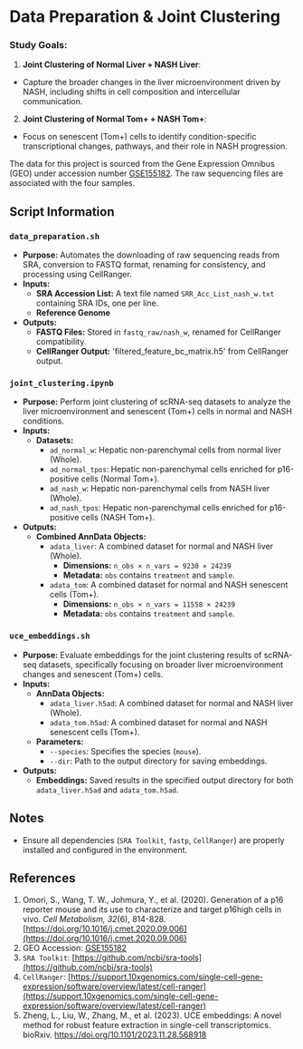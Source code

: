 # Data Preparation & Joint Clustering

### Study Goals:
1. **Joint Clustering of Normal Liver + NASH Liver**:
- Capture the broader changes in the liver microenvironment driven by NASH, including shifts in cell composition and intercellular communication.
2. **Joint Clustering of Normal Tom+ + NASH Tom+**:
- Focus on senescent (Tom+) cells to identify condition-specific transcriptional changes, pathways, and their role in NASH progression.

The data for this project is sourced from the Gene Expression Omnibus (GEO) under accession number [GSE155182](https://www.ncbi.nlm.nih.gov/geo/query/acc.cgi?acc=GSE155182). The raw sequencing files are associated with the four samples.

## Script Information

### `data_preparation.sh`

- **Purpose:** Automates the downloading of raw sequencing reads from SRA, conversion to FASTQ format, renaming for consistency, and processing using CellRanger.
- **Inputs:**
  - **SRA Accession List:** A text file named `SRR_Acc_List_nash_w.txt` containing SRA IDs, one per line.
  - **Reference Genome**
- **Outputs:**
  - **FASTQ Files:** Stored in `fastq_raw/nash_w`, renamed for CellRanger compatibility.
  - **CellRanger Output:** 'filtered_feature_bc_matrix.h5' from CellRanger output.

### `joint_clustering.ipynb`

- **Purpose:** Perform joint clustering of scRNA-seq datasets to analyze the liver microenvironment and senescent (Tom+) cells in normal and NASH conditions.
- **Inputs:**
   - **Datasets:**
     - `ad_normal_w`: Hepatic non-parenchymal cells from normal liver (Whole).
     - `ad_normal_tpos`: Hepatic non-parenchymal cells enriched for p16-positive cells (Normal Tom+).
     - `ad_nash_w`: Hepatic non-parenchymal cells from NASH liver (Whole).
     - `ad_nash_tpos`: Hepatic non-parenchymal cells enriched for p16-positive cells (NASH Tom+).
- **Outputs:**
   - **Combined AnnData Objects:**
     - `adata_liver`: A combined dataset for normal and NASH liver (Whole).
       - **Dimensions:** `n_obs × n_vars = 9230 × 24239`
       - **Metadata:** `obs` contains `treatment` and `sample`.
     - `adata_tom`: A combined dataset for normal and NASH senescent cells (Tom+).
       - **Dimensions:** `n_obs × n_vars = 11558 × 24239`
       - **Metadata:** `obs` contains `treatment` and `sample`.

### `uce_embeddings.sh`

- **Purpose:** Evaluate embeddings for the joint clustering results of scRNA-seq datasets, specifically focusing on broader liver microenvironment changes and senescent (Tom+) cells.
- **Inputs:**
   - **AnnData Objects:**
     - `adata_liver.h5ad`: A combined dataset for normal and NASH liver (Whole).
     - `adata_tom.h5ad`: A combined dataset for normal and NASH senescent cells (Tom+).
   - **Parameters:**
     - `--species`: Specifies the species (`mouse`).
     - `--dir`: Path to the output directory for saving embeddings.
- **Outputs:**
   - **Embeddings:** Saved results in the specified output directory for both `adata_liver.h5ad` and `adata_tom.h5ad`.

## Notes
- Ensure all dependencies (`SRA Toolkit`, `fastp`, `CellRanger`) are properly installed and configured in the environment.

## References
1. Omori, S., Wang, T. W., Johmura, Y., et al. (2020). Generation of a p16 reporter mouse and its use to characterize and target p16high cells in vivo. *Cell Metabolism, 32*(6), 814-828. [https://doi.org/10.1016/j.cmet.2020.09.006](https://doi.org/10.1016/j.cmet.2020.09.006)
2. GEO Accession: [GSE155182](https://www.ncbi.nlm.nih.gov/geo/query/acc.cgi?acc=GSE155182)
3. `SRA Toolkit`: [https://github.com/ncbi/sra-tools](https://github.com/ncbi/sra-tools)
4. `CellRanger`: [https://support.10xgenomics.com/single-cell-gene-expression/software/overview/latest/cell-ranger](https://support.10xgenomics.com/single-cell-gene-expression/software/overview/latest/cell-ranger)
5. Zheng, L., Liu, W., Zhang, M., et al. (2023). UCE embeddings: A novel method for robust feature extraction in single-cell transcriptomics. bioRxiv. https://doi.org/10.1101/2023.11.28.568918




